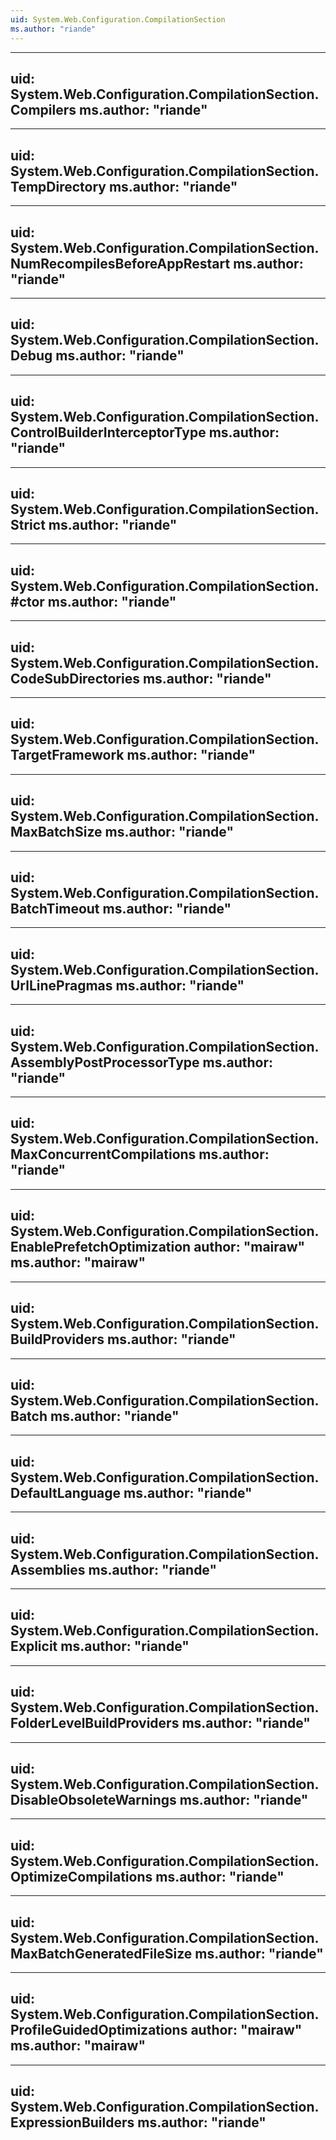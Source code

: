 ```yaml
---
uid: System.Web.Configuration.CompilationSection
ms.author: "riande"
---
```


---
uid: System.Web.Configuration.CompilationSection.Compilers
ms.author: "riande"
---

---
uid: System.Web.Configuration.CompilationSection.TempDirectory
ms.author: "riande"
---

---
uid: System.Web.Configuration.CompilationSection.NumRecompilesBeforeAppRestart
ms.author: "riande"
---

---
uid: System.Web.Configuration.CompilationSection.Debug
ms.author: "riande"
---

---
uid: System.Web.Configuration.CompilationSection.ControlBuilderInterceptorType
ms.author: "riande"
---

---
uid: System.Web.Configuration.CompilationSection.Strict
ms.author: "riande"
---

---
uid: System.Web.Configuration.CompilationSection.#ctor
ms.author: "riande"
---

---
uid: System.Web.Configuration.CompilationSection.CodeSubDirectories
ms.author: "riande"
---

---
uid: System.Web.Configuration.CompilationSection.TargetFramework
ms.author: "riande"
---

---
uid: System.Web.Configuration.CompilationSection.MaxBatchSize
ms.author: "riande"
---

---
uid: System.Web.Configuration.CompilationSection.BatchTimeout
ms.author: "riande"
---

---
uid: System.Web.Configuration.CompilationSection.UrlLinePragmas
ms.author: "riande"
---

---
uid: System.Web.Configuration.CompilationSection.AssemblyPostProcessorType
ms.author: "riande"
---

---
uid: System.Web.Configuration.CompilationSection.MaxConcurrentCompilations
ms.author: "riande"
---

---
uid: System.Web.Configuration.CompilationSection.EnablePrefetchOptimization
author: "mairaw"
ms.author: "mairaw"
---

---
uid: System.Web.Configuration.CompilationSection.BuildProviders
ms.author: "riande"
---

---
uid: System.Web.Configuration.CompilationSection.Batch
ms.author: "riande"
---

---
uid: System.Web.Configuration.CompilationSection.DefaultLanguage
ms.author: "riande"
---

---
uid: System.Web.Configuration.CompilationSection.Assemblies
ms.author: "riande"
---

---
uid: System.Web.Configuration.CompilationSection.Explicit
ms.author: "riande"
---

---
uid: System.Web.Configuration.CompilationSection.FolderLevelBuildProviders
ms.author: "riande"
---

---
uid: System.Web.Configuration.CompilationSection.DisableObsoleteWarnings
ms.author: "riande"
---

---
uid: System.Web.Configuration.CompilationSection.OptimizeCompilations
ms.author: "riande"
---

---
uid: System.Web.Configuration.CompilationSection.MaxBatchGeneratedFileSize
ms.author: "riande"
---

---
uid: System.Web.Configuration.CompilationSection.ProfileGuidedOptimizations
author: "mairaw"
ms.author: "mairaw"
---

---
uid: System.Web.Configuration.CompilationSection.ExpressionBuilders
ms.author: "riande"
---
